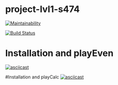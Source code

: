 # project-lvl1-s474
[![Maintainability](https://api.codeclimate.com/v1/badges/f5f7aa823c7a7e06de4d/maintainability)](https://codeclimate.com/github/durilka/project-lvl1-s474/maintainability)

[![Build Status](https://travis-ci.com/durilka/project-lvl1-s474.svg?branch=master)](https://travis-ci.com/durilka/project-lvl1-s474)

# Installation and playEven

[![asciicast](https://asciinema.org/a/2bHsDT7NdpXoq7jM45iMSl10r.svg)](https://asciinema.org/a/2bHsDT7NdpXoq7jM45iMSl10r)

#Installation and playCalc
[![asciicast](https://asciinema.org/a/lBIwntW2W5eD6q1q7424pfxAX.svg)](https://asciinema.org/a/lBIwntW2W5eD6q1q7424pfxAX)

